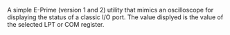 A simple E-Prime (version 1 and 2) utility that mimics an oscilloscope for displaying the status of a classic I/O port. The value displyed is the value of the selected LPT or COM register.
